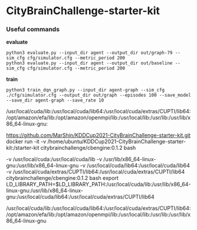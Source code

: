 # CityBrainChallenge-starter-kit

### Useful commands
__evaluate__
```
python3 evaluate.py --input_dir agent --output_dir out/graph-79 --sim_cfg cfg/simulator.cfg --metric_period 200
python3 evaluate.py --input_dir agent --output_dir out/baseline --sim_cfg cfg/simulator.cfg --metric_period 200
```
__train__
```
python3 train_dqn_graph.py --input_dir agent-graph --sim_cfg ./cfg/simulator.cfg --output_dir out/graph --episodes 100 --save_model --save_dir agent-graph --save_rate 10 
```

/usr/local/cuda/lib:/usr/local/cuda/lib64:/usr/local/cuda/extras/CUPTI/lib64:/opt/amazon/efa/lib:/opt/amazon/openmpi/lib:/usr/local/lib:/usr/lib:/usr/lib/x86_64-linux-gnu:

https://github.com/MarShin/KDDCup2021-CityBrainChallenge-starter-kit.git
docker run -it -v /home/ubuntu/KDDCup2021-CityBrainChallenge-starter-kit:/starter-kit citybrainchallenge/cbengine:0.1.2 bash



-v /usr/local/cuda:/usr/local/cuda/lib -v /usr/lib/x86_64-linux-gnu:/usr/lib/x86_64-linux-gnu -v /usr/local/cuda/lib64:/usr/local/cuda/lib64 -v /usr/local/cuda/extras/CUPTI/lib64:/usr/local/cuda/extras/CUPTI/lib64 citybrainchallenge/cbengine:0.1.2 bash 
export LD_LIBRARY_PATH=$LD_LIBRARY_PATH:/usr/local/cuda/lib:/usr/lib/x86_64-linux-gnu:/usr/lib/x86_64-linux-gnu:/usr/local/cuda/lib64:/usr/local/cuda/extras/CUPTI/lib64

/usr/local/cuda/lib:/usr/local/cuda/lib64:/usr/local/cuda/extras/CUPTI/lib64:/opt/amazon/efa/lib:/opt/amazon/openmpi/lib:/usr/local/lib:/usr/lib:/usr/lib/x86_64-linux-gnu